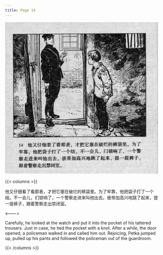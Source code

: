 ```yaml
---
title: Page 14
---
```


![biao page](./../../images/biao/seifert0726_biao_0018_014.jpg)

{{< columns >}}

他又仔细看了看那表，才把它塞在破烂的裤袋里。为了牢靠，他把袋子打了一个结。不一会儿，们锁响了，一个警察走进来叫他出去。彼帝加高兴地跳了起来，提一提裤子，跟着警察走出禁闭室。

<--->

Carefully, he looked at the watch and put it into the pocket of his tattered trousers. Just in case, he tied the pocket with a knot. After a while, the door opened, a policeman walked in and called him out. Rejoicing, Petka jumped up, pulled up his pants and followed the policeman out of the guardroom.

{{< /columns >}}
